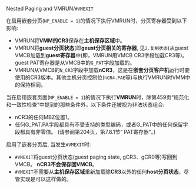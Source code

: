 
Nested Paging and VMRUN/`#VMEXIT`

在启用嵌套分页(`NP_ENABLE = 1`)的情况下执行VMRUN时，分页寄存器受到以下影响: 

* VMRUN将**VMM的CR3**保存在**主机保存区域**中。
* VMRUN将**guest分页状态**(即**geust分页相关的寄存器**, 见`2.复制状态`)从guest VMCB加载到**guest寄存器**中(即，VMRUN用VMCB CR3字段加载CR3等)。guest PAT寄存器是从VMCB中的`G_PAT`字段加载的。
* VMRUN从VMCB的`N_CR3`字段中加载**nCR3**，这是在**嵌套分页客户机**运行时要使用的CR3版本。其他主机分页控制位(`hCR4.PAE`等)与执行VMRUN时VMM中的保持相同。

当在启用嵌套页面(`NP_ENABLE = 1`)的情况下执行**VMRUN**时，除第459页“规范化和一致性检查”中提到的那些条件外，以下条件还被视为非法状态组合: 

* nCR3的任何MBZ位置1。
* 任何G_PAT.PA字段都具有不受支持的类型编码，或者G_PAT中的任何保留字段都具有非零值。 (请参阅第204页，第7.8.1节“ PAT寄存器”。)

启用了嵌套分页后, 当发生`#VMEXIT`时: 
* `#VMEXIT`将guest分页状态(guest paging state, gCR3、gCR0等)写回到VMCB。 **nCR3不会保存回VMCB**。
* `#VMEXIT`不需要从**主机保存区域**重新加载除**CR3**以外的任何**host分页状态**，尽管实现是可以这样做的。